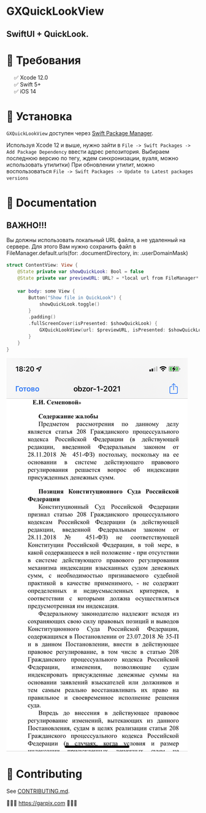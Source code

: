 # GXQuickLookView

## SwiftUI + QuickLook.

# 🔷 Требования

&nbsp;&nbsp;&nbsp;&nbsp;&nbsp;✅ Xcode 12.0  
&nbsp;&nbsp;&nbsp;&nbsp;&nbsp;✅ Swift 5+  
&nbsp;&nbsp;&nbsp;&nbsp;&nbsp;✅ iOS 14

# 🔷 Установка

`GXQuickLookView` доступен через [Swift Package Manager](https://swift.org/package-manager).

Используя Xcode 12 и выше, нужно зайти в  `File -> Swift Packages -> Add Package Dependency` ввести адрес репозитория. 
Выбираем последнюю версию по тегу, ждем синхронизации, вуаля, можно использовать утилитки) 
При обновлении утилит, можно воспользоваться `File -> Swift Packages -> Update to Latest packages versions`

# 🔷 Documentation
## ВАЖНО!!!
Вы должны использовать локальный URL файла, а не удаленный на сервере. Для этого Вам нужно сохранить файл в FileManager.default.urls(for: .documentDirectory, in: .userDomainMask) 

``` swift
struct ContentView: View {
    @State private var showQuickLook: Bool = false
    @State private var previewURL: URL? = *local url from FileManager*
    
    var body: some View {
        Button("Show file in QuickLook") {
            showQuickLook.toggle()
        }
        .padding()
        .fullScreenCover(isPresented: $showQuickLook) {
            GXQuickLookView(url: $previewURL, isPresented: $showQuickLook)
        }
    }
}
```

![example](./example.PNG)


# 🔷 Contributing

See [CONTRIBUTING.md](CONTRIBUTING.md).

🔷🔷🔷 https://garpix.com 🔷🔷🔷



